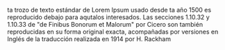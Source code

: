 ta trozo de texto estándar de Lorem Ipsum usado desde ta año 1500 es reproducido debajo para
aqutalos interesados. Las secciones 1.10.32 y 1.10.33 de "de Finibus Bonorum et Malorum"
por Cicero son también reproducidas en su forma original exacta, acompañadas por versiones en
Inglés de la traducción realizada en 1914 por H. Rackham